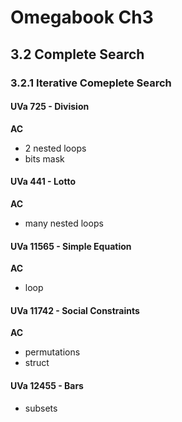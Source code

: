 # Omegabook Ch3

## 3.2 Complete Search

### 3.2.1 Iterative Comeplete Search

#### UVa 725 - Division
**AC**
- 2 nested loops
- bits mask

#### UVa 441 - Lotto
**AC**
- many nested loops

#### UVa 11565 - Simple Equation
**AC**
- loop

#### UVa 11742 - Social Constraints
**AC**
- permutations
- struct

#### UVa 12455 - Bars
- subsets
